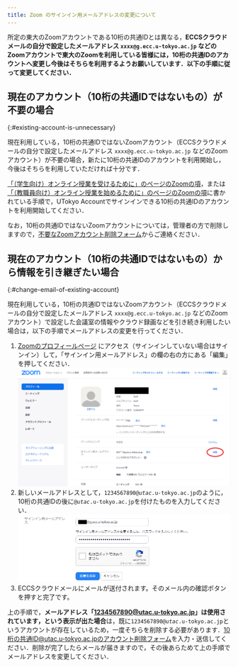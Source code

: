 ```yaml
---
title: Zoom のサインイン用メールアドレスの変更について
---
```


所定の東大のZoomアカウントである10桁の共通IDとは異なる，**ECCSクラウドメールの自分で設定したメールアドレス `xxxx@g.ecc.u-tokyo.ac.jp` などのZoomアカウントで東大のZoomを利用している皆様には，10桁の共通IDのアカウントへ変更し今後はそちらを利用するようお願いしています．以下の手順に従って変更してください．**

## 現在のアカウント（10桁の共通IDではないもの）が不要の場合
{:#existing-account-is-unnecessary}

現在利用している，10桁の共通IDではないZoomアカウント（ECCSクラウドメールの自分で設定したメールアドレス `xxxx@g.ecc.u-tokyo.ac.jp` などのZoomアカウント）が不要の場合，新たに10桁の共通IDのアカウントを利用開始し，今後はそちらを利用していただければ十分です．

[「（学生向け）オンライン授業を受けるために」のページのZoomの項](/oc/#zoom)，または[「（教職員向け）オンライン授業を始めるために」のページのZoomの項](/faculty_members/#zoom)<!-- [Zoom](/zoom/)を更新予定，済んだら貼り替え -->に書かれている手順で，UTokyo Accountでサインインできる10桁の共通IDのアカウントを利用開始してください．

なお，10桁の共通IDではないZoomアカウントについては，管理者の方で削除しますので，[不要なZoomアカウント削除フォーム](https://forms.office.com/Pages/ResponsePage.aspx?id=T6978HAr10eaAgh1yvlMhHUY5ws7h1xGr9koV-KGC8RUNTBGSjJPN0ZWN0RIVFI2TVZZODZNT0xRRy4u)からご連絡ください．

## 現在のアカウント（10桁の共通IDではないもの）から情報を引き継ぎたい場合
{:#change-email-of-existing-account}

現在利用している，10桁の共通IDではないZoomアカウント（ECCSクラウドメールの自分で設定したメールアドレス `xxxx@g.ecc.u-tokyo.ac.jp` などのZoomアカウント）で設定した会議室の情報やクラウド録画などを引き続き利用したい場合は，以下の手順でメールアドレスの変更を行ってください．

1. [Zoomのプロフィールページ](https://zoom.us/profile) にアクセス（サインインしていない場合はサインイン）して，「サインイン用メールアドレス」の欄の右の方にある「編集」を押してください．<br>
![](image/zoom-signinaddress.png)
1. 新しいメールアドレスとして，<code>1234567890@<em>utac</em>.u-tokyo.ac.jp</code>のように，10桁の共通IDの後に<code>@<em>utac</em>.u-tokyo.ac.jp</code>を付けたものを入力してください．<br>
![](image/zoom-signinaddress-confirm.png)
1. ECCSクラウドメールにメールが送付されます。そのメール内の確認ボタンを押すと完了です。

上の手順で，**メールアドレス「1234567890@utac.u-tokyo.ac.jp」は使用されています，という表示が出た場合**は，既に<code>1234567890@<em>utac</em>.u-tokyo.ac.jp</code>というアカウントが存在しているため，一度そちらを削除する必要があります．[10桁の共通ID@utac.u-tokyo.ac.jpのアカウント削除フォーム](https://forms.office.com/Pages/ResponsePage.aspx?id=T6978HAr10eaAgh1yvlMhHUY5ws7h1xGr9koV-KGC8RUOUJaRDVGUEdDVERDNVozSUw1WEJTSE9ONi4u)を入力・送信してください．削除が完了したらメールが届きますので，その後あらためて上の手順でメールアドレスを変更してください．

